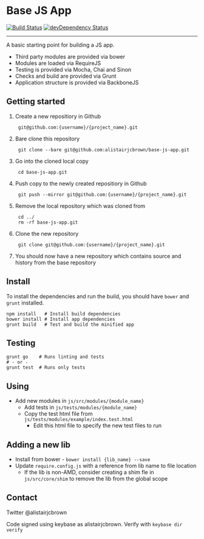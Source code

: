 # Base JS App

[![Build Status](https://travis-ci.org/alistairjcbrown/base-js-app.svg?branch=master)](https://travis-ci.org/alistairjcbrown/base-js-app)
[![devDependency Status](https://david-dm.org/alistairjcbrown/base-js-app/dev-status.svg?theme=shields.io)](https://david-dm.org/alistairjcbrown/base-js-app#info=devDependencies)

---

A basic starting point for building a JS app.

 - Third party modules are provided via bower
 - Modules are loaded via RequireJS
 - Testing is provided via Mocha, Chai and Sinon
 - Checks and build are provided via Grunt
 - Application structure is provided via BackboneJS

## Getting started

1. Create a new repositiory in Github


        git@github.com:{username}/{project_name}.git


2. Bare clone this repository


        git clone --bare git@github.com:alistairjcbrown/base-js-app.git


3. Go into the cloned local copy


        cd base-js-app.git


4. Push copy to the newly created repositiory in Github


        git push --mirror git@github.com:{username}/{project_name}.git


5. Remove the local repository which was cloned from


        cd ../
        rm -rf base-js-app.git


6. Clone the new repository


        git clone git@github.com:{username}/{project_name}.git


7. You should now have a new repository which contains source and history from the base repository


## Install

To install the dependencies and run the build, you should have `bower` and `grunt` installed.

```
npm install   # Install build dependencies
bower install # Install app dependencies
grunt build   # Test and build the minified app
```

## Testing

```
grunt go    # Runs linting and tests
# - or -
grunt test  # Runs only tests
```

## Using

 - Add new modules in `js/src/modules/{module_name}`
    - Add tests in `js/tests/modules/{module_name}`
    - Copy the test html file from `js/tests/modules/example/index.test.html`
        - Edit this html file to specify the new test files to run

## Adding a new lib

 - Install from bower - `bower install {lib_name} --save`
 - Update `require.config.js` with a reference from lib name to file location
    - If the lib is non-AMD, consider creating a shim fle in `js/src/core/shim` to remove the lib from the global scope


## Contact

Twitter @alistairjcbrown

Code signed using keybase as alistairjcbrown. Verify with `keybase dir verify`
